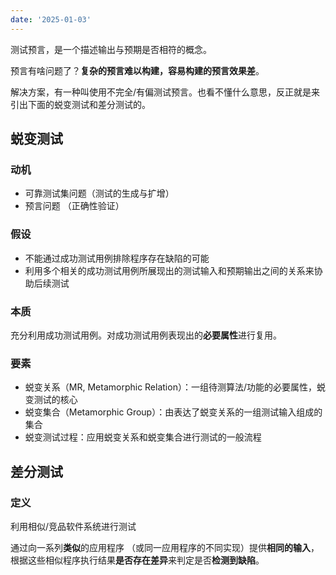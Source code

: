 ```yaml
---
date: '2025-01-03'
---
```


测试预言，是一个描述输出与预期是否相符的概念。

预言有啥问题了？**复杂的预言难以构建，容易构建的预言效果差**。

解决方案，有一种叫使用不完全/有偏测试预言。也看不懂什么意思，反正就是来引出下面的蜕变测试和差分测试的。

## 蜕变测试

### 动机

- 可靠测试集问题（测试的生成与扩增）
- 预言问题 （正确性验证）

### 假设

- 不能通过成功测试用例排除程序存在缺陷的可能
- 利用多个相关的成功测试用例所展现出的测试输入和预期输出之间的关系来协助后续测试

### 本质

充分利用成功测试用例。对成功测试用例表现出的**必要属性**进行复用。

### 要素

- 蜕变关系（MR, Metamorphic Relation）：一组待测算法/功能的必要属性，蜕变测试的核心
- 蜕变集合（Metamorphic Group）：由表达了蜕变关系的一组测试输入组成的集合
- 蜕变测试过程：应用蜕变关系和蜕变集合进行测试的一般流程

## 差分测试

### 定义

利用相似/竞品软件系统进行测试

通过向一系列**类似**的应用程序 （或同一应用程序的不同实现）提供**相同的输入**，根据这些相似程序执行结果**是否存在差异**来判定是否**检测到缺陷**。